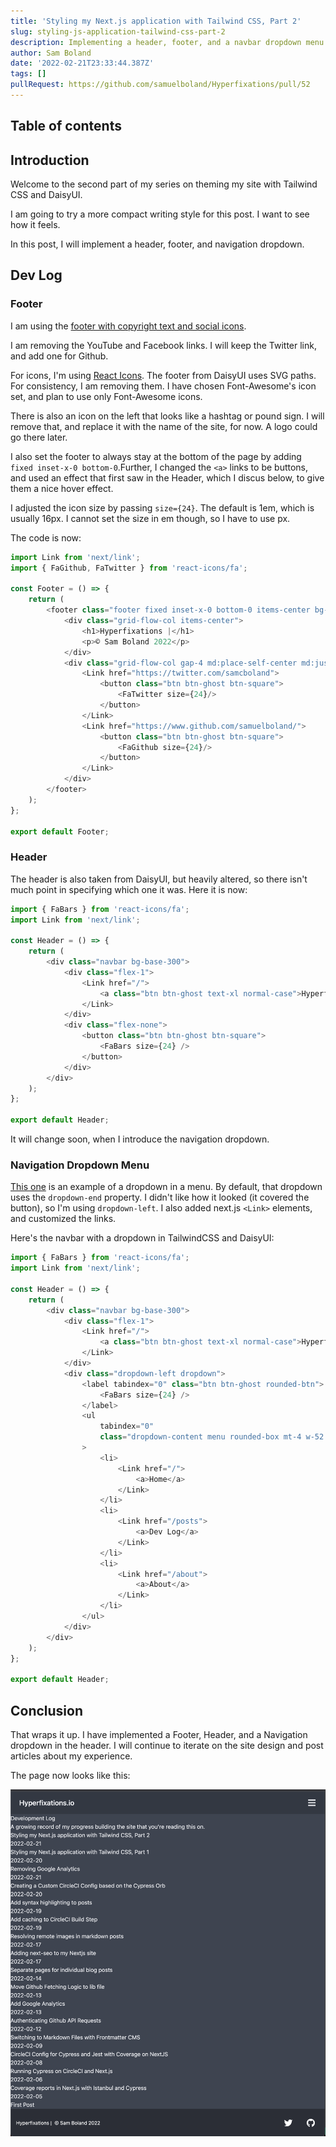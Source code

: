 ```yaml
---
title: 'Styling my Next.js application with Tailwind CSS, Part 2'
slug: styling-js-application-tailwind-css-part-2
description: Implementing a header, footer, and a navbar dropdown menu with Tailwind and DaisyUI
author: Sam Boland
date: '2022-02-21T23:33:44.387Z'
tags: []
pullRequest: https://github.com/samuelboland/Hyperfixations/pull/52
---
```


## Table of contents

## Introduction

Welcome to the second part of my series on theming my site with Tailwind CSS and DaisyUI.

I am going to try a more compact writing style for this post. I want to see how it feels.

In this post, I will implement a header, footer, and navigation dropdown.

## Dev Log

### Footer

I am using the [footer with copyright text and social icons](https://daisyui.com/components/footer/#footer-with-copyright-text-and-social-icons).

I am removing the YouTube and Facebook links. I will keep the Twitter link, and add one for Github.

For icons, I'm using [React Icons](react-icons.github.io). The footer from DaisyUI uses SVG paths. For consistency, I am removing them. I have chosen Font-Awesome's icon set, and plan to use only Font-Awesome icons.

There is also an icon on the left that looks like a hashtag or pound sign. I will remove that, and replace it with the name of the site, for now. A logo could go there later.

I also set the footer to always stay at the bottom of the page by adding `fixed inset-x-0 bottom-0`.Further, I changed the `<a>` links to be buttons, and used an effect that first saw in the Header, which I discus below, to give them a nice hover effect.

I adjusted the icon size by passing `size={24}`. The default is 1em, which is usually 16px. I cannot set the size in em though, so I have to use px.

The code is now:

```js
import Link from 'next/link';
import { FaGithub, FaTwitter } from 'react-icons/fa';

const Footer = () => {
    return (
        <footer class="footer fixed inset-x-0 bottom-0 items-center bg-neutral p-4 text-neutral-content">
            <div class="grid-flow-col items-center">
                <h1>Hyperfixations |</h1>
                <p>© Sam Boland 2022</p>
            </div>
            <div class="grid-flow-col gap-4 md:place-self-center md:justify-self-end">
                <Link href="https://twitter.com/samcboland">
                    <button class="btn btn-ghost btn-square">
                        <FaTwitter size={24}/>
                    </button>
                </Link>
                <Link href="https://www.github.com/samuelboland/">
                    <button class="btn btn-ghost btn-square">
                        <FaGithub size={24}/>
                    </button>
                </Link>
            </div>
        </footer>
    );
};

export default Footer;
```

### Header

The header is also taken from DaisyUI, but heavily altered, so there isn't much point in specifying which one it was. Here it is now:

```js
import { FaBars } from 'react-icons/fa';
import Link from 'next/link';

const Header = () => {
    return (
        <div class="navbar bg-base-300">
            <div class="flex-1">
                <Link href="/">
                    <a class="btn btn-ghost text-xl normal-case">Hyperfixations.io</a>
                </Link>
            </div>
            <div class="flex-none">
                <button class="btn btn-ghost btn-square">
                    <FaBars size={24} />
                </button>
            </div>
        </div>
    );
};

export default Header;
```

It will change soon, when I introduce the navigation dropdown.

### Navigation Dropdown Menu

[This one](https://daisyui.com/components/dropdown/#dropdown-in-navbar) is an example of a dropdown in a menu. By default, that dropdown uses the `dropdown-end` property. I didn't like how it looked (it covered the button), so I'm using `dropdown-left`. I also added next.js `<Link>` elements, and customized the links.

Here's the navbar with a dropdown in TailwindCSS and DaisyUI:

```js
import { FaBars } from 'react-icons/fa';
import Link from 'next/link';

const Header = () => {
    return (
        <div class="navbar bg-base-300">
            <div class="flex-1">
                <Link href="/">
                    <a class="btn btn-ghost text-xl normal-case">Hyperfixations.io</a>
                </Link>
            </div>
            <div class="dropdown-left dropdown">
                <label tabindex="0" class="btn btn-ghost rounded-btn">
                    <FaBars size={24} />
                </label>
                <ul
                    tabindex="0"
                    class="dropdown-content menu rounded-box mt-4 w-52 bg-base-100 p-2 shadow"
                >
                    <li>
                        <Link href="/">
                            <a>Home</a>
                        </Link>
                    </li>
                    <li>
                        <Link href="/posts">
                            <a>Dev Log</a>
                        </Link>
                    </li>
                    <li>
                        <Link href="/about">
                            <a>About</a>
                        </Link>
                    </li>
                </ul>
            </div>
        </div>
    );
};

export default Header;
```

## Conclusion

That wraps it up. I have implemented a Footer, Header, and a Navigation dropdown in the header. I will continue to iterate on the site design and post articles about my experience.

The page now looks like this:

![Screenshot of my site showing a nice header and footer, but no styling in the body yet](../images/Screen%20Shot%202022-02-22%20at%209.33.32%20PM.png)
